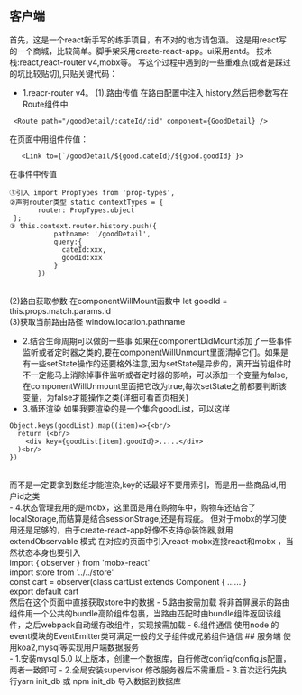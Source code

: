 ## 客户端
首先，这是一个react新手写的练手项目，有不对的地方请包涵。
这是用react写的一个商城，比较简单。脚手架采用create-react-app。ui采用antd。
技术栈:react,react-router v4,mobx等。
写这个过程中遇到的一些重难点(或者是踩过的坑比较贴切),只贴关键代码：<br/>
- 1.reacr-router v4。
(1).路由传值
在路由配置中注入 history,然后把参数写在Route组件中
```
 <Route path="/goodDetail/:cateId/:id" component={GoodDetail} />
 ```
 在页面中用<Link>组件传值：<br/>
 ```
    <Link to={`/goodDetail/${good.cateId}/${good.goodId}`}>
 ``` 
 在事件中传值<br/>
 ```
 ①引入 import PropTypes from 'prop-types',
 ②声明router类型 static contextTypes = {
        router: PropTypes.object
  };
 ③ this.context.router.history.push({
            pathname: '/goodDetail',
            query:{
              cateId:xxx,
              goodId:xxx
            }
        })
```
<br/>
(2)路由获取参数
在componentWillMount函数中
 let goodId = this.props.match.params.id<br/>
(3)获取当前路由路径
window.location.pathname<br/>

- 2.结合生命周期可以做的一些事
如果在componentDidMount添加了一些事件监听或者定时器之类的,要在componentWillUnmount里面清掉它们。如果是有一些setState操作的还要格外注意,因为setState是异步的，离开当前组件时不一定能马上消除掉事件监听或者定时器的影响，可以添加一个变量为false,在componentWillUnmount里面把它改为true,每次setState之前都要判断该变量，为false才能操作之类(详细可看首页相关)<br/>
- 3.循环渲染
如果我要渲染的是一个集合goodList，可以这样 <br/>
```
Object.keys(goodList).map((item)=>{<br/>
  return (<br/>
    <div key={goodList[item].goodId}>.....</div>
  )<br/>
})
```
<br/>
而不是一定要拿到数组才能渲染,key的话最好不要用索引，而是用一些商品id,用户id之类<br/>
- 4.状态管理我用的是mobx，这里面是用在购物车中，购物车还结合了localStorage,而结算是结合sessionStrage,还是有瑕疵。
但对于mobx的学习使用还是足够的，由于create-react-app好像不支持@装饰器,就用
 extendObservable 模式
 在对应的页面中引入react-mobx连接react和mobx ，当然状态本身也要引入<br/>
import { observer } from 'mobx-react'<br/>
import store from '../../store'<br/>
const cart = observer(class cartList extends Component {
  ......
}<br/>
export default cart<br/>
然后在这个页面中直接获取store中的数据
- 5.路由按需加载
  将非首屏展示的路由组件用一个公共的bundle高阶组件包裹，当路由匹配时由bundle组件返回该组件，之后webpack自动缓存改组件，实现按需加载
- 6.组件通信
  使用node 的event模块的EventEmitter类可满足一般的父子组件或兄弟组件通信
## 服务端
使用koa2,mysql等实现用户端数据服务<br/>
- 1.安装mysql 5.0 以上版本，创建一个数据库，自行修改config/config.js配置，两者一致即可
- 2.全局安装supervisor 修改服务器后不需重启
- 3.首次运行先执行yarn init_db 或 npm init_db 导入数据到数据库